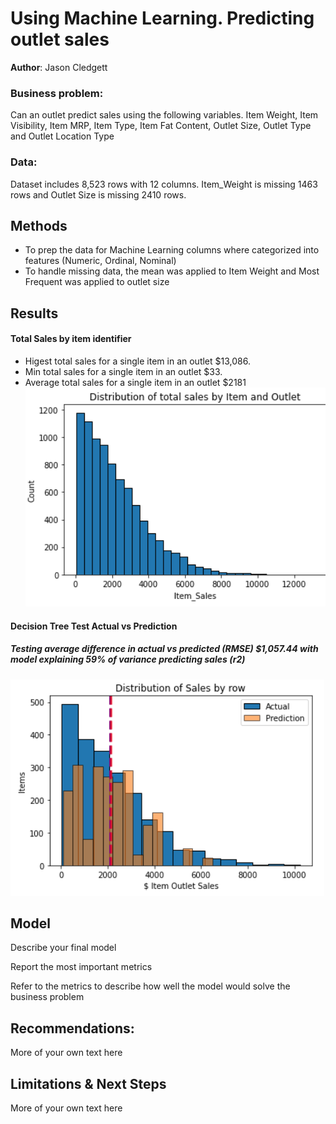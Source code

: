 # Using Machine Learning. Predicting outlet sales 


**Author**: Jason Cledgett

### Business problem:

Can an outlet predict sales using the following variables. Item Weight, Item Visibility, Item MRP, Item Type, Item Fat Content, Outlet Size, Outlet Type and Outlet Location Type


### Data:
Dataset includes 8,523 rows with 12 columns. Item_Weight is missing 1463 rows and Outlet Size is missing 2410 rows. 


## Methods
- To prep the data for Machine Learning columns where categorized into features (Numeric, Ordinal, Nominal)
- To handle missing data, the mean was applied to Item Weight and Most Frequent was applied to outlet size

## Results

#### Total Sales by item identifier
- Higest total sales for a single item in an outlet $13,086. 
- Min total sales for a single item in an outlet $33.
- Average total sales for a single item in an outlet $2181
![Total Sales](https://github.com/cledgeja/coding_dojo/blob/749877ee5d2bb565440c4493dc8c197e2ace6d1c/Machine_Learning/Projects/images/total%20sales%20by%20item%20and%20outlet.png)


#### Decision Tree Test Actual vs Prediction
##### Testing average difference in actual vs predicted (RMSE) $1,057.44 with model explaining 59% of variance predicting sales (r2)
![Decision Tree](https://github.com/cledgeja/coding_dojo/blob/328b72115000eeeecd34f38996f3fccbc96b0423/Machine_Learning/Projects/images/Decision%20Tree%20Outlet%20Sales%20Analysis.png)

## Model

Describe your final model

Report the most important metrics

Refer to the metrics to describe how well the model would solve the business problem

## Recommendations:

More of your own text here


## Limitations & Next Steps

More of your own text here
